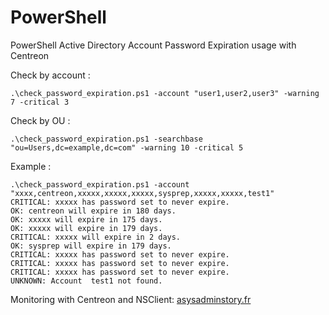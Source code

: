# PowerShell
PowerShell Active Directory Account Password Expiration usage with Centreon

Check by account :

```
.\check_password_expiration.ps1 -account "user1,user2,user3" -warning 7 -critical 3
```

Check by OU :

```
.\check_password_expiration.ps1 -searchbase "ou=Users,dc=example,dc=com" -warning 10 -critical 5
```

Example :

```
.\check_password_expiration.ps1 -account "xxxx,centreon,xxxxx,xxxxx,xxxxx,sysprep,xxxxx,xxxxx,test1"
CRITICAL: xxxxx has password set to never expire.
OK: centreon will expire in 180 days.
OK: xxxxx will expire in 175 days.
OK: xxxxx will expire in 179 days.
CRITICAL: xxxxx will expire in 2 days.
OK: sysprep will expire in 179 days.
CRITICAL: xxxxx has password set to never expire.
CRITICAL: xxxxx has password set to never expire.
CRITICAL: xxxxx has password set to never expire.
UNKNOWN: Account  test1 not found.
```

Monitoring with Centreon and NSClient:  [asysadminstory.fr](https://asysadminstory.fr/powershell-superviser-lexpiration-des-mots-de-passe-centreon)
